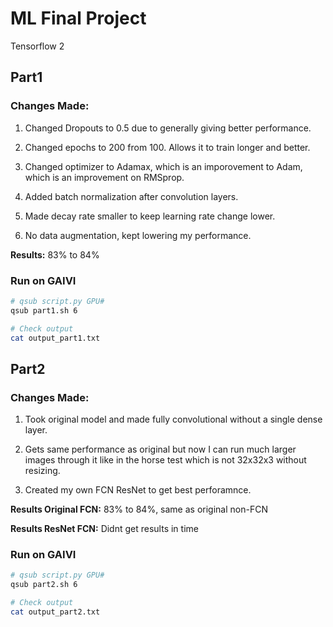 # ML Final Project

Tensorflow 2

## Part1

### Changes Made:
1. Changed Dropouts to 0.5 due to generally giving better performance.

2. Changed epochs to 200 from 100. Allows it to train longer and better.

3. Changed optimizer to Adamax, which is an imporovement to Adam, which is an improvement on RMSprop.

4. Added batch normalization after convolution layers.

5. Made decay rate smaller to keep learning rate change lower.

6. No data augmentation, kept lowering my performance.

**Results:** 83% to 84%

### Run on GAIVI
```bash
# qsub script.py GPU#
qsub part1.sh 6

# Check output
cat output_part1.txt
```

## Part2

### Changes Made:
1. Took original model and made fully convolutional without a single dense layer.

2. Gets same performance as original but now I can run much larger images through it like in the horse test which is not 32x32x3 without resizing.

3. Created my own FCN ResNet to get best perforamnce.

**Results Original FCN:** 83% to 84%, same as original non-FCN

**Results ResNet FCN:** Didnt get results in time

### Run on GAIVI
```bash
# qsub script.py GPU#
qsub part2.sh 6

# Check output 
cat output_part2.txt
```